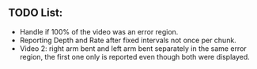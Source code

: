 ## TODO List:
- Handle if 100% of the video was an error region.
- Reporting Depth and Rate after fixed intervals not once per chunk.
- Video 2: right arm bent and left arm bent separately in the same error region, the first one only is reported even though both were displayed.